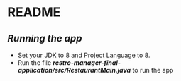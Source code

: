 # README

## *Running the app*
* Set your JDK to 8 and Project Language to 8.
* Run the file ***restro-manager-final-application/src/RestaurantMain.java*** to run the app
